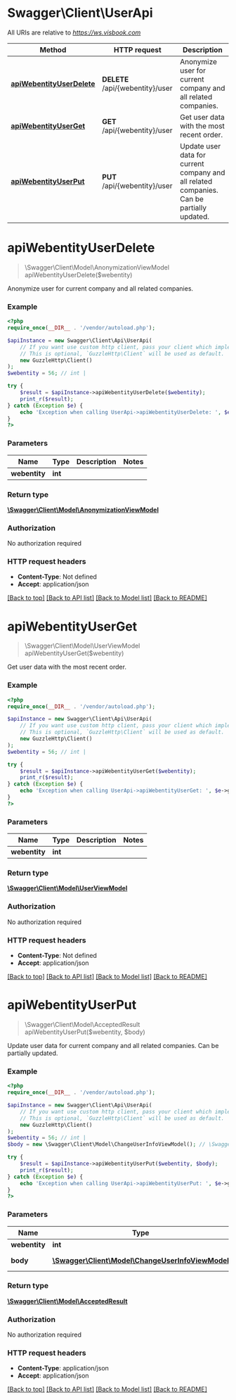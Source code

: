 # Swagger\Client\UserApi

All URIs are relative to *https://ws.visbook.com*

Method | HTTP request | Description
------------- | ------------- | -------------
[**apiWebentityUserDelete**](UserApi.md#apiwebentityuserdelete) | **DELETE** /api/{webentity}/user | Anonymize user for current company and all related companies.
[**apiWebentityUserGet**](UserApi.md#apiwebentityuserget) | **GET** /api/{webentity}/user | Get user data with the most recent order.
[**apiWebentityUserPut**](UserApi.md#apiwebentityuserput) | **PUT** /api/{webentity}/user | Update user data for current company and all related companies. Can be partially updated.

# **apiWebentityUserDelete**
> \Swagger\Client\Model\AnonymizationViewModel apiWebentityUserDelete($webentity)

Anonymize user for current company and all related companies.

### Example
```php
<?php
require_once(__DIR__ . '/vendor/autoload.php');

$apiInstance = new Swagger\Client\Api\UserApi(
    // If you want use custom http client, pass your client which implements `GuzzleHttp\ClientInterface`.
    // This is optional, `GuzzleHttp\Client` will be used as default.
    new GuzzleHttp\Client()
);
$webentity = 56; // int | 

try {
    $result = $apiInstance->apiWebentityUserDelete($webentity);
    print_r($result);
} catch (Exception $e) {
    echo 'Exception when calling UserApi->apiWebentityUserDelete: ', $e->getMessage(), PHP_EOL;
}
?>
```

### Parameters

Name | Type | Description  | Notes
------------- | ------------- | ------------- | -------------
 **webentity** | **int**|  |

### Return type

[**\Swagger\Client\Model\AnonymizationViewModel**](../Model/AnonymizationViewModel.md)

### Authorization

No authorization required

### HTTP request headers

 - **Content-Type**: Not defined
 - **Accept**: application/json

[[Back to top]](#) [[Back to API list]](../../README.md#documentation-for-api-endpoints) [[Back to Model list]](../../README.md#documentation-for-models) [[Back to README]](../../README.md)

# **apiWebentityUserGet**
> \Swagger\Client\Model\UserViewModel apiWebentityUserGet($webentity)

Get user data with the most recent order.

### Example
```php
<?php
require_once(__DIR__ . '/vendor/autoload.php');

$apiInstance = new Swagger\Client\Api\UserApi(
    // If you want use custom http client, pass your client which implements `GuzzleHttp\ClientInterface`.
    // This is optional, `GuzzleHttp\Client` will be used as default.
    new GuzzleHttp\Client()
);
$webentity = 56; // int | 

try {
    $result = $apiInstance->apiWebentityUserGet($webentity);
    print_r($result);
} catch (Exception $e) {
    echo 'Exception when calling UserApi->apiWebentityUserGet: ', $e->getMessage(), PHP_EOL;
}
?>
```

### Parameters

Name | Type | Description  | Notes
------------- | ------------- | ------------- | -------------
 **webentity** | **int**|  |

### Return type

[**\Swagger\Client\Model\UserViewModel**](../Model/UserViewModel.md)

### Authorization

No authorization required

### HTTP request headers

 - **Content-Type**: Not defined
 - **Accept**: application/json

[[Back to top]](#) [[Back to API list]](../../README.md#documentation-for-api-endpoints) [[Back to Model list]](../../README.md#documentation-for-models) [[Back to README]](../../README.md)

# **apiWebentityUserPut**
> \Swagger\Client\Model\AcceptedResult apiWebentityUserPut($webentity, $body)

Update user data for current company and all related companies. Can be partially updated.

### Example
```php
<?php
require_once(__DIR__ . '/vendor/autoload.php');

$apiInstance = new Swagger\Client\Api\UserApi(
    // If you want use custom http client, pass your client which implements `GuzzleHttp\ClientInterface`.
    // This is optional, `GuzzleHttp\Client` will be used as default.
    new GuzzleHttp\Client()
);
$webentity = 56; // int | 
$body = new \Swagger\Client\Model\ChangeUserInfoViewModel(); // \Swagger\Client\Model\ChangeUserInfoViewModel | User data with otp.

try {
    $result = $apiInstance->apiWebentityUserPut($webentity, $body);
    print_r($result);
} catch (Exception $e) {
    echo 'Exception when calling UserApi->apiWebentityUserPut: ', $e->getMessage(), PHP_EOL;
}
?>
```

### Parameters

Name | Type | Description  | Notes
------------- | ------------- | ------------- | -------------
 **webentity** | **int**|  |
 **body** | [**\Swagger\Client\Model\ChangeUserInfoViewModel**](../Model/ChangeUserInfoViewModel.md)| User data with otp. | [optional]

### Return type

[**\Swagger\Client\Model\AcceptedResult**](../Model/AcceptedResult.md)

### Authorization

No authorization required

### HTTP request headers

 - **Content-Type**: application/json
 - **Accept**: application/json

[[Back to top]](#) [[Back to API list]](../../README.md#documentation-for-api-endpoints) [[Back to Model list]](../../README.md#documentation-for-models) [[Back to README]](../../README.md)

